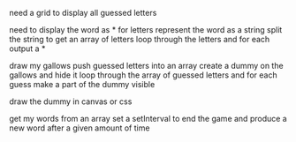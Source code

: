 need a grid to display all guessed letters

need to display the word as * for letters
    represent the word as a string
    split the string to get an array of letters
    loop through the letters and for each output a *

draw my gallows
    push guessed letters into an array
    create a dummy on the gallows and  hide it
    loop through the array of guessed letters and for each guess make a part of the dummy visible

draw the dummy in canvas or css

get my words from an array
    set a setInterval to end the game and produce a new word after a given amount of time

    
